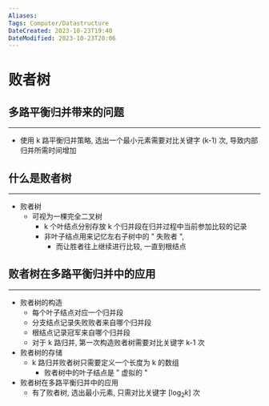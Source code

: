 ```yaml
---
Aliases: 
Tags: Computer/Datastructure
DateCreated: 2023-10-23T19:40
DateModified: 2023-10-23T20:06
---
```

# 败者树

## 多路平衡归并带来的问题
---
- 使用 k 路平衡归并策略, 选出一个最小元素需要对比关键字 (k-1) 次, 导致内部归并所需时间增加

## 什么是败者树
---
- 败者树
	- 可视为一棵完全二叉树
		- k 个叶结点分别存放 k 个归并段在归并过程中当前参加比较的记录
		- 非叶子结点用来记忆左右子树中的 " 失败者 ",
			- 而让胜者往上继续进行比较, 一直到根结点

## 败者树在多路平衡归并中的应用
---
- 败者树的构造
	- 每个叶子结点对应一个归并段
	- 分支结点记录失败败者来自哪个归并段
	- 根结点记录冠军来自哪个归并段
	- 对于 k 路归并, 第一次构造败者树需要对比关键字 k-1 次
- 败者树的存储
	- k 路归并败者树只需要定义一个长度为 k 的数组
		- 败者树中的叶子结点是 " 虚拟的 "
- 败者树在多路平衡归并中的应用
	- 有了败者树, 选出最小元素, 只需对比关键字 $[\log_{2}k]$ 次 
